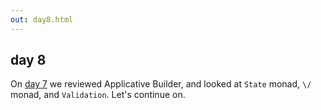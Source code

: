 ```yaml
---
out: day8.html
---
```


  [day7]: http://eed3si9n.com/learning-scalaz-day7

day 8
-----

On [day 7][day7] we reviewed Applicative Builder, and looked at `State` monad, `\/` monad, and `Validation`. Let's continue on.
